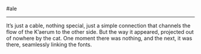 #ale 

---

It’s just a cable, nothing special, just a simple connection that channels the flow of the K’aerum to the other side. But the way it appeared, projected out of nowhere by the cat. One moment there was nothing, and the next, it was there, seamlessly linking the fonts.